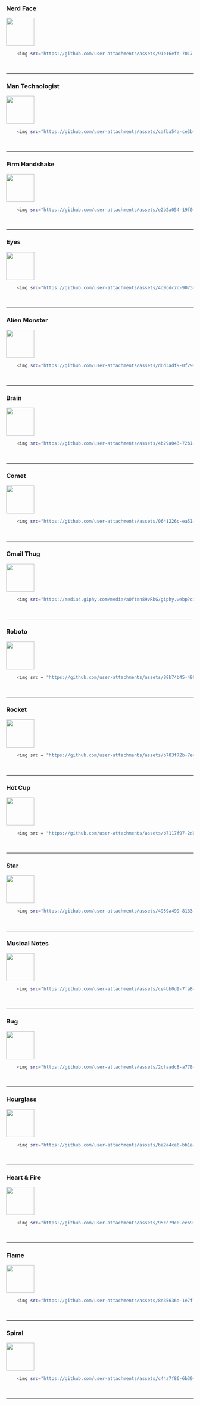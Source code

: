 <h3>Nerd Face</h3>
<img src="https://github.com/user-attachments/assets/91e16efd-7017-4307-8e21-600165b546b8" width="75px" height="75">

```bash
    <img src="https://github.com/user-attachments/assets/91e16efd-7017-4307-8e21-600165b546b8" width="75px" height="75">
```
<br>

---

<h3>Man Technologist</h3>
<img src="https://github.com/user-attachments/assets/cafba54a-ce3b-4151-9275-42e968382621" width="75px" height="75">

```bash
    <img src="https://github.com/user-attachments/assets/cafba54a-ce3b-4151-9275-42e968382621" width="75px" height="75">
```
<br>

---

<h3>Firm Handshake</h3>
<img src="https://github.com/user-attachments/assets/e2b2a054-19f0-45c4-9538-775892c471f4" width="75px" height="75">

```bash
    <img src="https://github.com/user-attachments/assets/e2b2a054-19f0-45c4-9538-775892c471f4" width="75px" height="75">
```
<br>

---

<h3>Eyes</h3>
<img src="https://github.com/user-attachments/assets/4d9cdc7c-9073-458b-9b9e-e057d41d4284" width="75px" height="75">

```bash
    <img src="https://github.com/user-attachments/assets/4d9cdc7c-9073-458b-9b9e-e057d41d4284" width="75px" height="75">
```
<br>

---

<h3>Alien Monster</h3>
<img src="https://github.com/user-attachments/assets/d6d3adf9-0f29-49ec-b45e-a9ed268e049c" width="75px" height="75">

```bash
    <img src="https://github.com/user-attachments/assets/d6d3adf9-0f29-49ec-b45e-a9ed268e049c" width="75px" height="75">
```
<br>

---

<h3>Brain</h3>
<img src="https://github.com/user-attachments/assets/4b29a043-72b1-4e80-817a-6c39166329f1" width="75px" height="75">

```bash
    <img src="https://github.com/user-attachments/assets/4b29a043-72b1-4e80-817a-6c39166329f1" width="75px" height="75">
```
<br>

---

<h3>Comet</h3>
<img src="https://github.com/user-attachments/assets/0641226c-ea51-485e-bf7f-a52a83916199" width="75px" height="75">

```bash
    <img src="https://github.com/user-attachments/assets/0641226c-ea51-485e-bf7f-a52a83916199" width="75px" height="75">
```
<br>

---

<h3>Gmail Thug</h3> 
<img src="https://media4.giphy.com/media/aOften89vRbG/giphy.webp?cid=790b7611b8u15z3v5x6n9xu5yjax6f1v59zaz05qtt68w3xw&ep=v1_gifs_search&rid=giphy.webp&ct=g" width="75px" height="75">

```bash
    <img src="https://media4.giphy.com/media/aOften89vRbG/giphy.webp?cid=790b7611b8u15z3v5x6n9xu5yjax6f1v59zaz05qtt68w3xw&ep=v1_gifs_search&rid=giphy.webp&ct=g" width="75px" height="75">
```
<br>

---

<h3>Roboto</h3> 
<img src = "https://github.com/user-attachments/assets/88b74b45-490f-41a2-ab4d-63ba073ed805" width="75px" height="75">
 
```bash
    <img src = "https://github.com/user-attachments/assets/88b74b45-490f-41a2-ab4d-63ba073ed805" width="75px" height="75">
```
<br>

---

<h3>Rocket</h3> 
<img src = "https://github.com/user-attachments/assets/b783f72b-7e42-4e95-bc42-21cd513c92c9" width="75px" height="75">
 
```bash
    <img src = "https://github.com/user-attachments/assets/b783f72b-7e42-4e95-bc42-21cd513c92c9" width="75px" height="75">
```
<br>

---

<h3>Hot Cup</h3> 
<img src = "https://github.com/user-attachments/assets/b7117f97-2d0a-4e08-8876-191961344be0" width="75px" height="75">

```bash
    <img src = "https://github.com/user-attachments/assets/b7117f97-2d0a-4e08-8876-191961344be0" width="75px" height="75">
```
<br>

---

<h3>Star</h3> 
<img src="https://github.com/user-attachments/assets/4959a499-8133-4d3f-a406-ac812543173e" width="75px" height="75">

```bash
    <img src="https://github.com/user-attachments/assets/4959a499-8133-4d3f-a406-ac812543173e" width="75px" height="75">
```
<br>

---

<h3>Musical Notes</h3>
<img src="https://github.com/user-attachments/assets/ce4bb0d9-7fa8-4265-8617-3558e2051c61" width="75px" height="75">

```bash
    <img src="https://github.com/user-attachments/assets/ce4bb0d9-7fa8-4265-8617-3558e2051c61" width="75px" height="75">
```
<br>

---

<h3>Bug</h3>
<img src="https://github.com/user-attachments/assets/2cfaadc8-a778-42d4-9aaf-d04f4ae32ef3" width="75px" height="75">

```bash
    <img src="https://github.com/user-attachments/assets/2cfaadc8-a778-42d4-9aaf-d04f4ae32ef3" width="75px" height="75">
```
<br>

---

<h3>Hourglass</h3>
<img src="https://github.com/user-attachments/assets/ba2a4ca6-bb1a-45f7-8006-898b3bbb290c" width="75px" height="75">

```bash
    <img src="https://github.com/user-attachments/assets/ba2a4ca6-bb1a-45f7-8006-898b3bbb290c" width="75px" height="75">
```
<br>

---

<h3>Heart & Fire</h3>
<img src="https://github.com/user-attachments/assets/95cc79c0-ee69-410f-9c26-bcb5a396c3b5" width="75px" height="75">

```bash
    <img src="https://github.com/user-attachments/assets/95cc79c0-ee69-410f-9c26-bcb5a396c3b5" width="75px" height="75">
```
<br>

---

<h3>Flame</h3>
<img src="https://github.com/user-attachments/assets/8e35636a-1e7f-4546-a3a5-27cc39b7473d" width="75px" height="75">

```bash
    <img src="https://github.com/user-attachments/assets/8e35636a-1e7f-4546-a3a5-27cc39b7473d" width="75px" height="75">
```
<br>

---

<h3>Spiral</h3>
<img src="https://github.com/user-attachments/assets/c44a7f86-6b39-4e59-a814-ca9ce573ff80" width="75px" height="75">

```bash
    <img src="https://github.com/user-attachments/assets/c44a7f86-6b39-4e59-a814-ca9ce573ff80" width="75px" height="75">
```
<br>

---
